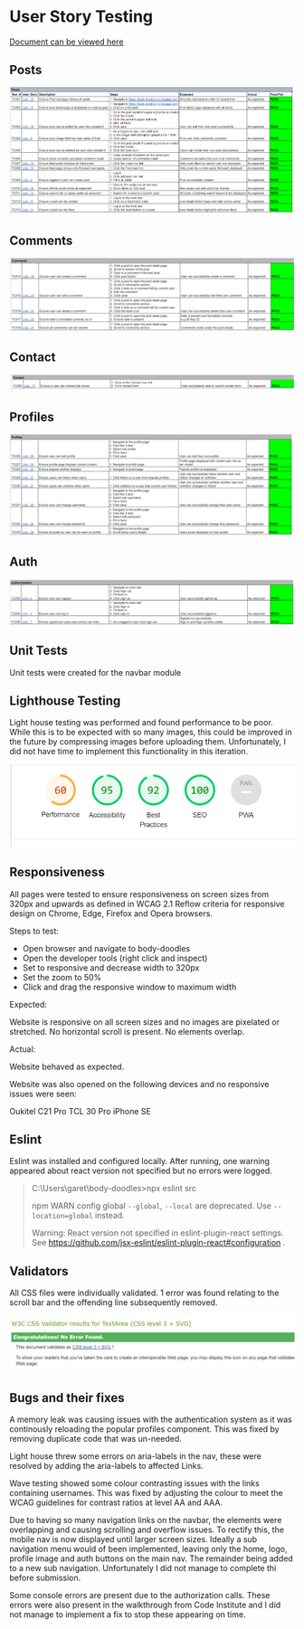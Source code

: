 # User Story Testing

[Document can be viewed here](https://docs.google.com/spreadsheets/d/1fk4C6dZXSR9iqEICneUgaMbPz_t7yh9787sDF9QxkYc/edit?usp=sharing)

## Posts

![Posts](https://raw.githubusercontent.com/Gareth-McGirr/body-doodles/main/readme/testing/tc1.PNG)

## Comments

![Comments](https://raw.githubusercontent.com/Gareth-McGirr/body-doodles/main/readme/testing/tc2.PNG)

## Contact

![Contact](https://raw.githubusercontent.com/Gareth-McGirr/body-doodles/main/readme/testing/tc3.PNG)

## Profiles

![Profiles](https://raw.githubusercontent.com/Gareth-McGirr/body-doodles/main/readme/testing/tc4.PNG)

## Auth

![Auth](https://raw.githubusercontent.com/Gareth-McGirr/body-doodles/main/readme/testing/tc5.PNG)


## Unit Tests

Unit tests were created for the navbar module

## Lighthouse Testing

Light house testing was performed and found performance to be poor. While this is to be expected with so many images, this could be improved in the future by compressing images before uploading them. Unfortunately, I did not have time to implement this functionality in this iteration.

![lighthouse](https://raw.githubusercontent.com/Gareth-McGirr/body-doodles/main/readme/testing/lighthouse.PNG)


## Responsiveness

All pages were tested to ensure responsiveness on screen sizes from 320px and upwards as defined in WCAG 2.1 Reflow criteria for responsive design on Chrome, Edge, Firefox and Opera browsers.

Steps to test:

* Open browser and navigate to body-doodles
* Open the developer tools (right click and inspect)
* Set to responsive and decrease width to 320px
* Set the zoom to 50%
* Click and drag the responsive window to maximum width

Expected:

Website is responsive on all screen sizes and no images are pixelated or stretched. No horizontal scroll is present. No elements overlap.

Actual:

Website behaved as expected.

Website was also opened on the following devices and no responsive issues were seen:

Oukitel C21 Pro TCL 30 Pro iPhone SE

## Eslint

Eslint was installed and configured locally. After running, one warning appeared about react version not specified but no errors were logged.

<blockquote>

C:\Users\garet\body-doodles>npx eslint src


npm WARN config global `--global`, `--local` are deprecated. Use `--location=global` instead.

Warning: React version not specified in eslint-plugin-react settings. See https://github.com/jsx-eslint/eslint-plugin-react#configuration .</blockquote>

## Validators

All CSS files were individually validated. 1 error was found relating to the scroll bar and the offending line subsequently removed.

![CSS](https://raw.githubusercontent.com/Gareth-McGirr/body-doodles/main/readme/testing/css_validator.PNG)

## Bugs and their fixes

A memory leak was causing issues with the authentication system as it was continously reloading the popular profiles component. This was fixed by removing duplicate code that was un-needed.

Light house threw some errors on aria-labels in the nav, these were resolved by adding the aria-labels to affected Links.

Wave testing showed some colour contrasting issues with the links containing usernames. This was fixed by adjusting the colour to meet the WCAG guidelines for contrast ratios at level AA and AAA.

Due to having so many navigation links on the navbar, the elements were overlapping and causing scrolling and overflow issues. To rectify this, the mobile nav is now displayed until larger screen sizes. Ideally a sub navigation menu would of been implemented, leaving only the home, logo, profile image and auth buttons on the main nav. The remainder being added to a new sub navigation. Unfortunately I did not manage to complete thi before submission.

Some console errors are present due to the authorization calls. These errors were also present in the walkthrough from Code Institute and I did not manage to implement a fix to stop these appearing on time.
